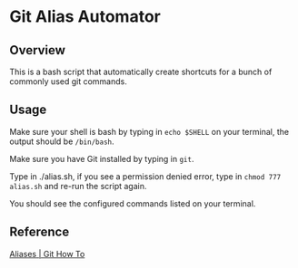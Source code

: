 Git Alias Automator
====

## Overview
This is a bash script that automatically create shortcuts for a bunch of commonly used git commands.

## Usage
Make sure your shell is bash by typing in `echo $SHELL` on your terminal, the output should be `/bin/bash`.

Make sure you have Git installed by typing in `git`.

Type in ./alias.sh, if you see a permission denied error, type in `chmod 777 alias.sh` and re-run the script again.

You should see the configured commands listed on your terminal.

## Reference
[Aliases | Git How To](http://githowto.com/aliases)
